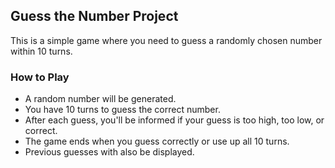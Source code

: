 ## Guess the Number Project

This is a simple game where you need to guess a randomly chosen number within 10 turns. 

### How to Play
- A random number will be generated.
- You have 10 turns to guess the correct number.
- After each guess, you'll be informed if your guess is too high, too low, or correct.
- The game ends when you guess correctly or use up all 10 turns.
- Previous guesses with also be displayed.
